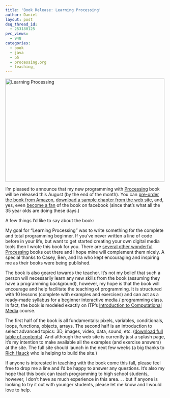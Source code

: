 ```yaml
---
title: 'Book Release: Learning Processing'
author: Daniel
layout: post
dsq_thread_id:
  - 253180125
pvc_views:
  - 948
categories:
  - book
  - java
  - p5
  - processing.org
  - teaching_
---
```

<p><a href="http://www.learningprocessing.com"><img src="http://farm4.static.flickr.com/3284/2672959056_695f5e8258.jpg" width="500" height="324" alt="Learning Processing" /></a></p>
<p>I&#8217;m pleased to announce that my new programming with <a href="http://www.processing.org"> Processing</a> book will be released this August (by the end of the month).  You can <a href="http://www.amazon.com/Learning-Processing-Beginners-Programming-Interaction/dp/0123736021/">pre-order the book from Amazon</a>, <a href="http://www.learningprocessing.com">download a sample chapter from the web site</a>, and, yes, even <a href="http://www.facebook.com/pages/Learning-Processing/18113426918">become a fan</a> of the book on facebook (since that&#8217;s what all the 35 year olds are doing these days.)</p>
<p>A few things I&#8217;d like to say about the book:   </p>
<p>My goal for &#8220;Learning Processing&#8221; was to write something for the complete and total programming beginner.  If you&#8217;ve never written a line of code before in your life, but want to get started creating your own digital media tools then I wrote this book for you.   There are <a href="http://processing.org/learning/books/index.html">several other wonderful Processing</a> books out there and I hope mine will complement them nicely.  A special thanks to Casey, Ben, and Ira who kept encouraging and inspiring me as their books were being published.</p>
<p>The book is also geared towards the teacher.  It&#8217;s not my belief that such a person will necessarily learn any new skills from the book (assuming they have a programming background), however, my hope is that the book will encourage and help facilitate the teaching of programming.   It is structured with 10 lessons (complete with examples and exercises) and can act as a ready-made syllabus for a beginner interactive media / programming class.  In fact, the book is modeled exactly on ITP&#8217;s <a href="http://itp.nyu.edu/varwiki/Syllabus/ICM-All-F07">Introduction to Computational Media</a> course. </p>
<p>The first half of the book is all fundamentals:  pixels, variables, conditionals, loops, functions, objects, arrays.  The second half is an introduction to select advanced topics:  3D, images, video, data, sound, etc. (<a href="http://www.learningprocessing.com/samples/table_of_contents.pdf">download full table of contents</a>).   And although the web site is currently just a splash page, it&#8217;s my intention to make available all the examples (and exercise answers) at the site.  The full site should launch in the next few weeks (a big thanks to <a href="http://www.mandalatv.net/">Rich Hauck</a> who is helping to build the site.)</p>
<p>If anyone is interested in teaching with the book come this fall, please feel free to drop me a line and I&#8217;d be happy to answer any questions.  It&#8217;s also my hope that this book can teach programming to high school students, however, I don&#8217;t have as much experience in this area. . . but if anyone is looking to try it out with younger students, please let me know and I would love to help.</p>
